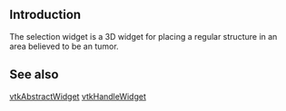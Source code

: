 ## Introduction

The selection widget is a 3D widget for placing a regular structure in an area believed to be an tumor.

## See also

[vtkAbstractWidget](./Interaction_Widgets_AbstractWidget.html)
[vtkHandleWidget](./Interaction_Widgets_HandleWidget.html)

